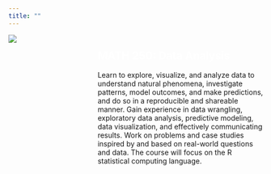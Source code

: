 ```yaml
---
title: ""
---
```


<style>
.pull-left{
float: left;
width: 30%;
}

.pull-right{
float: right;
width: 65%;
}
</style> 

<div class = "pull-left">
  <img src = "img/MATH_250_sticker.png">
  
</div>

<div class ="pull-right">
<h2 style = "color: white">MATH 250: Data Analysis</h2>

Learn to explore, visualize, and analyze data to understand natural phenomena, investigate patterns, model outcomes, and make predictions, and do so in a reproducible and shareable manner. Gain experience in data wrangling, exploratory data analysis, predictive modeling, data visualization, and effectively communicating results. Work on problems and case studies inspired by and based on real-world questions and data. The course will focus on the R statistical computing language.
</div>